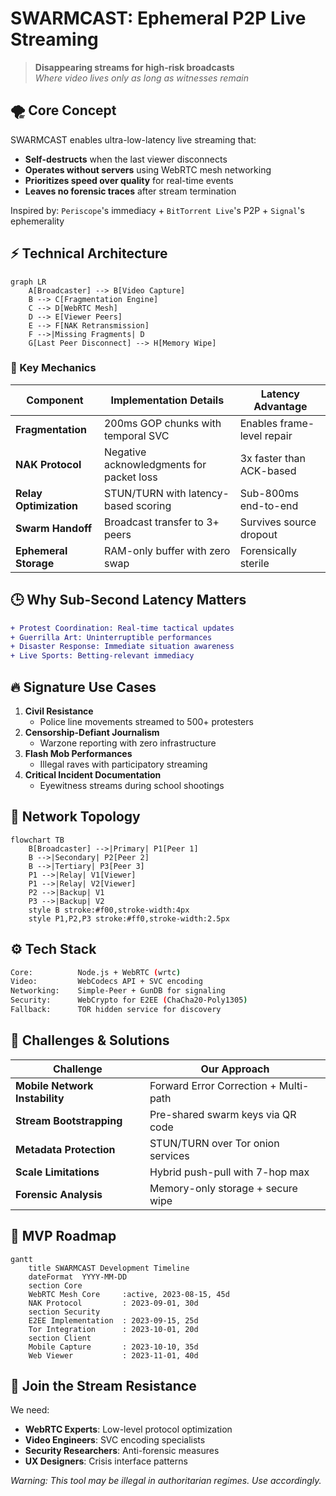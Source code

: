 # SWARMCAST: Ephemeral P2P Live Streaming

> **Disappearing streams for high-risk broadcasts**  
> *Where video lives only as long as witnesses remain*

## 🌪️ Core Concept
SWARMCAST enables ultra-low-latency live streaming that:
- **Self-destructs** when the last viewer disconnects
- **Operates without servers** using WebRTC mesh networking
- **Prioritizes speed over quality** for real-time events
- **Leaves no forensic traces** after stream termination

Inspired by: `Periscope`'s immediacy + `BitTorrent Live`'s P2P + `Signal`'s ephemerality

## ⚡ Technical Architecture
```mermaid
graph LR
    A[Broadcaster] --> B[Video Capture]
    B --> C[Fragmentation Engine]
    C --> D[WebRTC Mesh]
    D --> E[Viewer Peers]
    E --> F[NAK Retransmission]
    F -->|Missing Fragments| D
    G[Last Peer Disconnect] --> H[Memory Wipe]
```

### 🧠 Key Mechanics
| Component                  | Implementation Details                  | Latency Advantage       |
|----------------------------|-----------------------------------------|-------------------------|
**Fragmentation**          | 200ms GOP chunks with temporal SVC      | Enables frame-level repair |
**NAK Protocol**           | Negative acknowledgments for packet loss | 3x faster than ACK-based |
**Relay Optimization**     | STUN/TURN with latency-based scoring    | Sub-800ms end-to-end    |
**Swarm Handoff**          | Broadcast transfer to 3+ peers          | Survives source dropout |
**Ephemeral Storage**      | RAM-only buffer with zero swap          | Forensically sterile   |

## 🕒 Why Sub-Second Latency Matters
```diff
+ Protest Coordination: Real-time tactical updates
+ Guerrilla Art: Uninterruptible performances
+ Disaster Response: Immediate situation awareness
+ Live Sports: Betting-relevant immediacy
```

## 🔥 Signature Use Cases
1. **Civil Resistance**  
   - Police line movements streamed to 500+ protesters
2. **Censorship-Defiant Journalism**  
   - Warzone reporting with zero infrastructure
3. **Flash Mob Performances**  
   - Illegal raves with participatory streaming
4. **Critical Incident Documentation**  
   - Eyewitness streams during school shootings

## 📡 Network Topology
```mermaid
flowchart TB
    B[Broadcaster] -->|Primary| P1[Peer 1]
    B -->|Secondary| P2[Peer 2]
    B -->|Tertiary| P3[Peer 3]
    P1 -->|Relay| V1[Viewer]
    P1 -->|Relay| V2[Viewer]
    P2 -->|Backup| V1
    P3 -->|Backup| V2
    style B stroke:#f00,stroke-width:4px
    style P1,P2,P3 stroke:#ff0,stroke-width:2.5px
```

## ⚙️ Tech Stack
```bash
Core:          Node.js + WebRTC (wrtc)
Video:         WebCodecs API + SVC encoding
Networking:    Simple-Peer + GunDB for signaling
Security:      WebCrypto for E2EE (ChaCha20-Poly1305)
Fallback:      TOR hidden service for discovery
```

## 🧩 Challenges & Solutions
| Challenge                  | Our Approach                     |
|----------------------------|----------------------------------|
**Mobile Network Instability** | Forward Error Correction + Multi-path |
**Stream Bootstrapping**       | Pre-shared swarm keys via QR code |
**Metadata Protection**        | STUN/TURN over Tor onion services |
**Scale Limitations**          | Hybrid push-pull with 7-hop max  |
**Forensic Analysis**          | Memory-only storage + secure wipe |

## 🚀 MVP Roadmap
```mermaid
gantt
    title SWARMCAST Development Timeline
    dateFormat  YYYY-MM-DD
    section Core
    WebRTC Mesh Core     :active, 2023-08-15, 45d
    NAK Protocol         : 2023-09-01, 30d
    section Security
    E2EE Implementation  : 2023-09-15, 25d
    Tor Integration      : 2023-10-01, 20d
    section Client
    Mobile Capture       : 2023-10-10, 35d
    Web Viewer           : 2023-11-01, 40d
```

## 👥 Join the Stream Resistance
We need:
- **WebRTC Experts**: Low-level protocol optimization
- **Video Engineers**: SVC encoding specialists
- **Security Researchers**: Anti-forensic measures
- **UX Designers**: Crisis interface patterns

*Warning: This tool may be illegal in authoritarian regimes. Use accordingly.*
